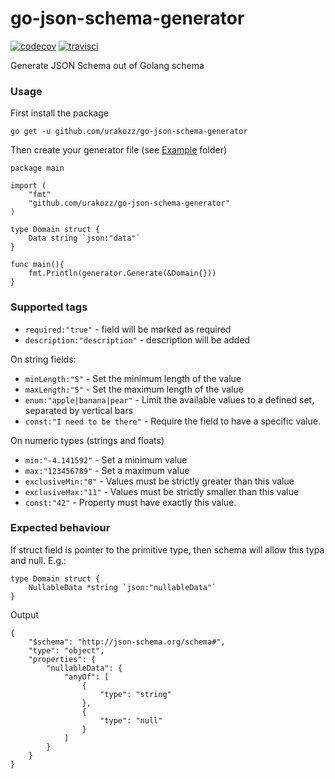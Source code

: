 # go-json-schema-generator
[![codecov](https://codecov.io/gh/urakozz/go-json-schema-generator/branch/master/graph/badge.svg)](https://codecov.io/gh/urakozz/go-json-schema-generator)
[![travisci](https://travis-ci.org/urakozz/go-json-schema-generator.svg?branch=master)](https://travis-ci.org/urakozz/go-json-schema-generator)

Generate JSON Schema out of Golang schema

### Usage

First install the package
```
go get -u github.com/urakozz/go-json-schema-generator
```

Then create your generator file (see [Example](https://github.com/urakozz/go-json-schema-generator/blob/master/example) folder)
```
package main

import (
	"fmt"
	"github.com/urakozz/go-json-schema-generator"
)

type Domain struct {
	Data string `json:"data"`
}

func main(){
	fmt.Println(generator.Generate(&Domain{}))
}
```

### Supported tags

* `required:"true"` - field will be marked as required
* `description:"description"` - description will be added

On string fields:

* `minLength:"5"` - Set the minimum length of the value
* `maxLength:"5"` - Set the maximum length of the value
* `enum:"apple|banana|pear"` - Limit the available values to a defined set, separated by vertical bars
* `const:"I need to be there"` - Require the field to have a specific value.

On numeric types (strings and floats)

* `min:"-4.141592"` -  Set a minimum value
* `max:"123456789"` -  Set a maximum value
* `exclusiveMin:"0"` - Values must be strictly greater than this value
* `exclusiveMax:"11"` - Values must be strictly smaller than this value
* `const:"42"` - Property must have exactly this value.

### Expected behaviour

If struct field is pointer to the primitive type, then schema will allow this typa and null.
E.g.:

```
type Domain struct {
	NullableData *string `json:"nullableData"`
}
```
Output

```
{
    "$schema": "http://json-schema.org/schema#",
    "type": "object",
    "properties": {
        "nullableData": {
            "anyOf": [
                {
                    "type": "string"
                },
                {
                    "type": "null"
                }
            ]
        }
    }
}

```
